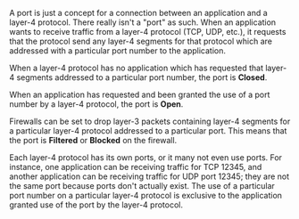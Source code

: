 A port is just a concept for a connection between an application and a layer-4 protocol. There really isn't a "port" as such. When an application wants to receive traffic from a layer-4 protocol (TCP, UDP, etc.), it requests that the protocol send any layer-4 segments for that protocol which are addressed with a particular port number to the application.

When a layer-4 protocol has no application which has requested that layer-4 segments addressed to a particular port number, the port is **Closed**.

When an application has requested and been granted the use of a port number by a layer-4 protocol, the port is **Open**.

Firewalls can be set to drop layer-3 packets containing layer-4 segments for a particular layer-4 protocol addressed to a particular port. This means that the port is **Filtered** or **Blocked** on the firewall.

Each layer-4 protocol has its own ports, or it many not even use ports. For instance, one application can be receiving traffic for TCP 12345, and another application can be receiving traffic for UDP port 12345; they are not the same port because ports don't actually exist. The use of a particular port number on a particular layer-4 protocol is exclusive to the application granted use of the port by the layer-4 protocol.